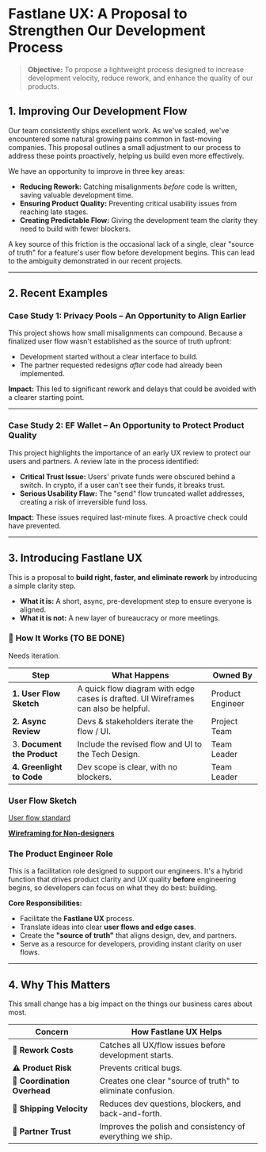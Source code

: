 # Fastlane UX: A Proposal to Strengthen Our Development Process

> **Objective:** To propose a lightweight process designed to increase development velocity, reduce rework, and enhance the quality of our products.
> 

## **1. Improving Our Development Flow**

Our team consistently ships excellent work. As we've scaled, we've encountered some natural growing pains common in fast-moving companies. This proposal outlines a small adjustment to our process to address these points proactively, helping us build even more effectively.

We have an opportunity to improve in three key areas:

- **Reducing Rework:** Catching misalignments *before* code is written, saving valuable development time.
- **Ensuring Product Quality:** Preventing critical usability issues from reaching late stages.
- **Creating Predictable Flow:** Giving the development team the clarity they need to build with fewer blockers.

A key source of this friction is the occasional lack of a single, clear "source of truth" for a feature's user flow before development begins. This can lead to the ambiguity demonstrated in our recent projects.

---

## **2. Recent Examples**

### **Case Study 1: Privacy Pools – An Opportunity to Align Earlier**

This project shows how small misalignments can compound. Because a finalized user flow wasn't established as the source of truth upfront:

- Development started without a clear interface to build.
- The partner requested redesigns *after* code had already been implemented.

**Impact:** This led to significant rework and delays that could be avoided with a clearer starting point.

---

### **Case Study 2: EF Wallet – An Opportunity to Protect Product Quality**

This project highlights the importance of an early UX review to protect our users and partners. A review late in the process identified:

- **Critical Trust Issue:** Users' private funds were obscured behind a switch. In crypto, if a user can't see their funds, it breaks trust.
- **Serious Usability Flaw:** The "send" flow truncated wallet addresses, creating a risk of irreversible fund loss.

**Impact:** These issues required last-minute fixes. A proactive check could have prevented.

---

## **3. Introducing Fastlane UX**

This is a proposal to **build right, faster, and eliminate rework** by introducing a simple clarity step.

- **What it is:** A short, async, pre-development step to ensure everyone is aligned.
- **What it is not:** A new layer of bureaucracy or more meetings.

### 🚧  **How It Works (TO BE DONE)**

Needs iteration.

| Step | What Happens | Owned By |
| --- | --- | --- |
| **1. User Flow Sketch** | A quick flow diagram with edge cases is drafted. UI Wireframes can also be helpful. | Product Engineer |
| **2. Async Review** | Devs & stakeholders iterate the flow / UI. | Project Team |
| 3. **Document the Product** | Include the revised flow and UI to the Tech Design. | Team Leader |
| **4. Greenlight to Code** | Dev scope is clear, with no blockers. | Team Leader |

### **User Flow Sketch**

[User flow standard](Fastlane%20UX%20A%20Proposal%20to%20Strengthen%20Our%20Developme%202169a4c092c7803da0d5e258ba13efef/User%20flow%20standard%202339a4c092c780d785a4cae477aab8d5.md)

[**Wireframing for Non-designers**](Fastlane%20UX%20A%20Proposal%20to%20Strengthen%20Our%20Developme%202169a4c092c7803da0d5e258ba13efef/Wireframing%20for%20Non-designers%202339a4c092c78029a83cd072ac73d413.md)

### **The Product Engineer Role**

This is a facilitation role designed to support our engineers. It's a hybrid function that drives product clarity and UX quality **before** engineering begins, so developers can focus on what they do best: building.

**Core Responsibilities:**

- Facilitate the **Fastlane UX** process.
- Translate ideas into clear **user flows and edge cases**.
- Create the **"source of truth"** that aligns design, dev, and partners.
- Serve as a resource for developers, providing instant clarity on user flows.

---

## **4. Why This Matters**

This small change has a big impact on the things our business cares about most.

| Concern | How Fastlane UX Helps |
| --- | --- |
| **🚫 Rework Costs** | Catches all UX/flow issues before development starts. |
| **⚠️ Product Risk** | Prevents critical bugs. |
| **🧩 Coordination Overhead** | Creates one clear "source of truth" to eliminate confusion. |
| **🚀 Shipping Velocity** | Reduces dev questions, blockers, and back-and-forth. |
| **🤝 Partner Trust** | Improves the polish and consistency of everything we ship. |